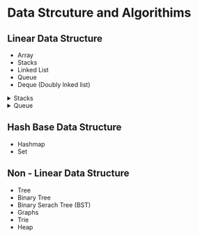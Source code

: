 # Data Strcuture and Algorithims

## Linear Data Structure

- Array
- Stacks
- Linked List
- Queue
- Deque (Doubly lnked list)

<details>
  <summary>Stacks</summary>
  Stacks Based on principle that is LIFO

### Operations on Stack

- **Push**: Add an element to the top of the stack.
- **Pop**: Remove the top element from the stack.
- **Peek / Top**: View the top element without removing it.
- **isEmpty**: Check if the stack is empty.
- **Size**: Returns the number of elements in the stack.

- **Clear**: Removes all items from the stack.

</details>
<details>
  <summary>Queue</summary>
  A Queue is a linear data structure that follows the FIFO principle:

### Operations on Queue

- **Enqueue**: Add an element to the rear end of queue.
- **Dequeue**: Remove and return item from the front.
- **Peek / Top**: View the top element without removing it.
- **isEmpty**: Check if the stack is empty.
- **Size**: Returns the number of elements in the stack.

- **Clear**: Removes all items from the stack.

</details>

## Hash Base Data Structure

- Hashmap
- Set

## Non - Linear Data Structure

- Tree
- Binary Tree
- Binary Serach Tree (BST)
- Graphs
- Trie
- Heap
